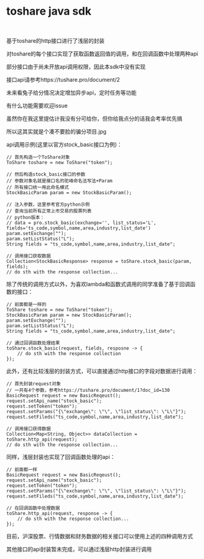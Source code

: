 <h1>toshare java sdk</h1>
<br />
<p>基于toshare的http接口进行了浅层的封装</p>
<p>对toshare的每个接口实现了获取函数返回值的调用，和在回调函数中处理两种api</p>
<p>部分接口由于尚未开放api调用权限，因此本sdk中没有实现</p>
<p>接口api请参考https://tushare.pro/document/2</p>
<p>未来看兔子给分情况决定增加异步api，定时任务等功能</p>
<p>有什么功能需要欢迎issue</p>
<p>虽然你在我这里提估计我没有分可给你，但你给我点分的话我会考率优先搞</p>
<p>所以这其实就是个凑不要脸的骗分项目.jpg</p>

<p>api调用示例(这里以官方stock_basic接口为例)：</p>

	// 首先构造一个ToShare对象
	ToShare toshare = new ToShare("token");
	
	// 然后构造stock_basic接口的参数
	// 参数对象名就是接口名的驼峰命名法写法+Param
	// 所有接口统一用此命名模式
	StockBasicParam param = new StockBasicParam();
	
	// 注入参数，这里参考官方python示例
	// 查询当前所有正常上市交易的股票列表
	// python版本：
	// data = pro.stock_basic(exchange='', list_status='L', fields='ts_code,symbol,name,area,industry,list_date')
	param.setExchange("");
	param.setListStatus("L");
	String fields = "ts_code,symbol,name,area,industry,list_date";
	
	// 调用接口获取数据
	Collection<StockBasicResponse> response = toShare.stock_basic(param, fields);
	// do sth with the response collection...

<p>除了传统的调用方式以外，为喜欢lambda和函数式调用的同学准备了基于回调函数的接口：</p>
	
	// 前面都是一样的
	ToShare toshare = new ToShare("token");
	StockBasicParam param = new StockBasicParam();
	param.setExchange("");
	param.setListStatus("L");
	String fields = "ts_code,symbol,name,area,industry,list_date";
	
	// 通过回调函数处理结果
	toShare.stock_basic(request, fields, resposne -> {
		// do sth with the response collection
	});

<p>此外，还有比较浅层的封装方式，可以直接通过http接口的字段对数据进行调用：</p>

	// 首先封装request对象
	// 一共有4个参数，参考https://tushare.pro/document/1?doc_id=130
	BasicRequest request = new BasicReqeust();
	request.setApi_name("stock_basic");
	request.setToken("token");
	request.setParams("{\"exchange\": \"\", \"list_status\": \"L\"}");
	request.setFileds("ts_code,symbol,name,area,industry,list_date");
	
	// 调用接口获得数据
	Collection<Map<String, Object>> dataCollection = toShare.http_api(request);
	// do sth with the response collection...
	
<p>同样，浅层封装也实现了回调函数处理的api：</p>
		
	// 前面都一样
	BasicRequest request = new BasicReqeust();
	request.setApi_name("stock_basic");
	request.setToken("token");
	request.setParams("{\"exchange\": \"\", \"list_status\": \"L\"}");
	request.setFileds("ts_code,symbol,name,area,industry,list_date");
	
	// 在回调函数中处理数据
	toShare.http_api(request, response -> {
		// do sth with the response collection...
	});

<P>目前，沪深股票、行情数据和财务数据的相关接口可以使用上述的四种调用方式</P>
<p>其他接口的api封装暂未完成，可以通过浅层http封装进行调用</p>
	
